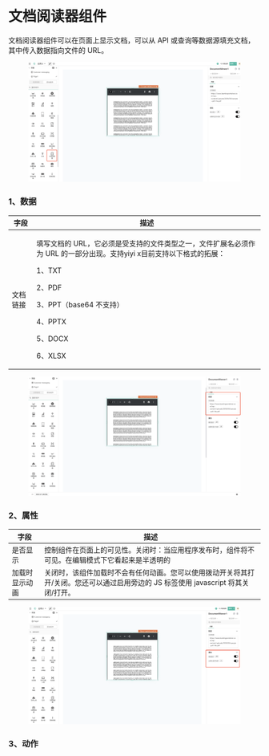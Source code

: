 # 文档阅读器组件

文档阅读器组件可以在页面上显示文档，可以从 API 或查询等数据源填充文档，其中传入数据指向文件的 URL。

<figure><img src="../../../.gitbook/assets/image (116) (1).png" alt=""><figcaption></figcaption></figure>

### 1、数据

| 字段   | 描述                                                                                                                                                               |
| ---- | ---------------------------------------------------------------------------------------------------------------------------------------------------------------- |
| 文档链接 | <p>填写文档的 URL，它必须是受支持的文件类型之一，文件扩展名必须作为 URL 的一部分出现。支持yiyi x目前支持以下格式的拓展：</p><p>1、TXT</p><p>2、PDF</p><p>3、PPT（base64 不支持）</p><p>4、PPTX</p><p>5、DOCX</p><p>6、XLSX</p> |

<figure><img src="../../../.gitbook/assets/image (103) (1).png" alt=""><figcaption></figcaption></figure>

### 2、属性

| 字段      | 描述                                                                         |
| ------- | -------------------------------------------------------------------------- |
| 是否显示    | 控制组件在页面上的可见性。关闭时：当应用程序发布时，组件将不可见。在编辑模式下它看起来是半透明的                           |
| 加载时显示动画 | 关闭时，该组件加载时不会有任何动画。您可以使用拨动开关将其打开/关闭。您还可以通过启用旁边的 JS 标签使用 javascript 将其关闭/打开。 |

<figure><img src="../../../.gitbook/assets/image (125) (1).png" alt=""><figcaption></figcaption></figure>



### 3、动作

